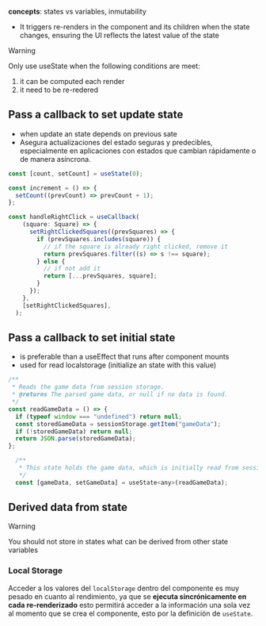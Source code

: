 **concepts**: states vs variables, inmutability
+  It triggers re-renders in the component and its children when the state changes, ensuring the UI reflects the latest value of the state

> [!WARNING]
> Only use useState when the following conditions are meet:
> 1. it can be computed each render
> 2. it need to be re-redered

## Pass a callback to set update state
+ when update an state depends on previous sate
+ Asegura actualizaciones del estado seguras y predecibles, especialmente en aplicaciones con estados que cambian rápidamente o de manera asíncrona.

```js
const [count, setCount] = useState(0);

const increment = () => {
  setCount((prevCount) => prevCount + 1);
};
```

```js
const handleRightClick = useCallback(
    (square: Square) => {
      setRightClickedSquares((prevSquares) => {
        if (prevSquares.includes(square)) {
          // if the square is already right clicked, remove it
          return prevSquares.filter((s) => s !== square);
        } else {
          // if not add it
          return [...prevSquares, square];
        }
      });
    },
    [setRightClickedSquares],
  );
```

## Pass a callback to set initial state
+ is preferable than a useEffect that runs after component mounts
+ used for read localstorage (initialize an state with this value)
```js
/**
 * Reads the game data from session storage.
 * @returns The parsed game data, or null if no data is found.
 */
const readGameData = () => {
  if (typeof window === "undefined") return null;
  const storedGameData = sessionStorage.getItem("gameData");
  if (!storedGameData) return null;
  return JSON.parse(storedGameData);
};

  /**
   * This state holds the game data, which is initially read from session storage.
   */
  const [gameData, setGameData] = useState<any>(readGameData);
  ```

## Derived data from state

> [!WARNING]
> You should not store in states what can be derived from other state variables
### Local Storage
Acceder a los valores del `localStorage` dentro del componente es muy pesado en cuanto al rendimiento, ya que se **ejecuta sincrónicamente en cada re-renderizado** esto permitirá acceder a la información una sola vez al momento que se crea el componente, esto por la definición de `useState`.